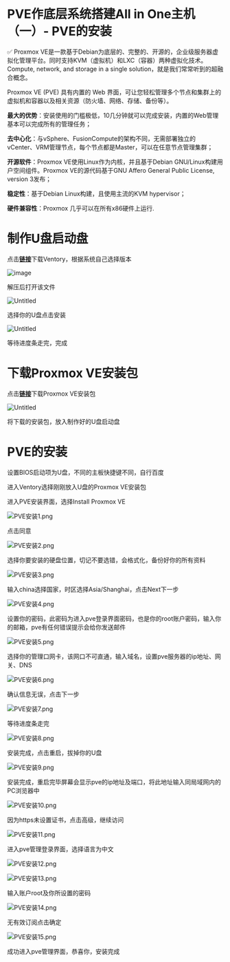 # PVE作底层系统搭建All in One主机（一）- PVE的安装

<aside>
✅ Proxmox VE是一款基于Debian为底层的、完整的、开源的，企业级服务器虚拟化管理平台。同时支持KVM（虚拟机）和LXC（容器）两种虚拟化技术。Compute, network, and storage in a single solution，就是我们常常听到的超融合概念。

Proxmox VE (PVE) 具有内置的 Web 界面，可让您轻松管理多个节点和集群上的虚拟机和容器以及相关资源（防火墙、网络、存储、备份等）。

**最大的优势**：安装使用的门槛极低，10几分钟就可以完成安装，内置的Web管理基本可以完成所有的管理任务；

**去中心化**：与vSphere、FusionCompute的架构不同，无需部署独立的vCenter、VRM管理节点，每个节点都是Master，可以在任意节点管理集群；

**开源软件**：Proxmox VE使用Linux作为内核，并且基于Debian GNU/Linux构建用户空间组件。Proxmox VE的源代码基于GNU Affero General Public License, version 3发布；

**稳定性**：基于Debian Linux构建，且使用主流的KVM hypervisor；

**硬件兼容性**：Proxmox 几乎可以在所有x86硬件上运行.

</aside>

# 制作U盘启动盘

点击[**链接**](https://www.ventoy.net/cn/download.html)下载Ventory，根据系统自己选择版本

![image](https://github.com/LemonCrab666/LemonCrab666.github.io/assets/55867630/35bd9958-4338-47a6-9d08-551baacec7e4)


解压后打开该文件

![Untitled](https://prod-files-secure.s3.us-west-2.amazonaws.com/26f15155-41da-4b34-9ae6-005de5a1901c/64cbd325-c31c-4377-85bf-c8353d532c14/Untitled.png)

选择你的U盘点击安装

![Untitled](https://prod-files-secure.s3.us-west-2.amazonaws.com/26f15155-41da-4b34-9ae6-005de5a1901c/650ad314-ed3a-46bd-8a0b-8c4b64504660/Untitled.png)

等待进度条走完，完成

# 下载Proxmox VE安装包

点击[**链接**](https://www.proxmox.com/en/downloads)下载Proxmox VE安装包

![Untitled](https://prod-files-secure.s3.us-west-2.amazonaws.com/26f15155-41da-4b34-9ae6-005de5a1901c/c8304214-95c4-4eac-ba91-541907c5b901/Untitled.png)

将下载的安装包，放入制作好的U盘启动盘

# PVE的安装

设置BIOS启动项为U盘，不同的主板快捷键不同，自行百度

进入Ventory选择刚刚放入U盘的Proxmox VE安装包

进入PVE安装界面，选择Install Proxmox VE

![PVE安装1.png](https://prod-files-secure.s3.us-west-2.amazonaws.com/26f15155-41da-4b34-9ae6-005de5a1901c/e2922414-21a7-45c2-8962-84a38e946de2/PVE%E5%AE%89%E8%A3%851.png)

点击同意

![PVE安装2.png](https://prod-files-secure.s3.us-west-2.amazonaws.com/26f15155-41da-4b34-9ae6-005de5a1901c/1c038229-bc25-4beb-8b16-aff6bb099245/PVE%E5%AE%89%E8%A3%852.png)

选择你要安装的硬盘位置，切记不要选错，会格式化，备份好你的所有资料

![PVE安装3.png](https://prod-files-secure.s3.us-west-2.amazonaws.com/26f15155-41da-4b34-9ae6-005de5a1901c/36409e02-5a88-4c08-82c2-192b3417904d/PVE%E5%AE%89%E8%A3%853.png)

输入china选择国家，时区选择Asia/Shanghai，点击Next下一步

![PVE安装4.png](https://prod-files-secure.s3.us-west-2.amazonaws.com/26f15155-41da-4b34-9ae6-005de5a1901c/5ab2a4fc-ac23-4e54-8ac4-af888dd6bc27/PVE%E5%AE%89%E8%A3%854.png)

设置你的密码，此密码为进入pve登录界面密码，也是你的root账户密码，输入你的邮箱，pve有任何错误提示会给你发送邮件

![PVE安装5.png](https://prod-files-secure.s3.us-west-2.amazonaws.com/26f15155-41da-4b34-9ae6-005de5a1901c/4b38fb35-0e0e-4428-bec1-93a14b976099/PVE%E5%AE%89%E8%A3%855.png)

选择你的管理口网卡，该网口不可直通，输入域名，设置pve服务器的ip地址、网关、DNS

![PVE安装6.png](https://prod-files-secure.s3.us-west-2.amazonaws.com/26f15155-41da-4b34-9ae6-005de5a1901c/3b83cfb1-07c8-4cf4-80ae-fb032edaeef1/PVE%E5%AE%89%E8%A3%856.png)

确认信息无误，点击下一步

![PVE安装7.png](https://prod-files-secure.s3.us-west-2.amazonaws.com/26f15155-41da-4b34-9ae6-005de5a1901c/0965037d-3c94-4f86-8ccc-31f17f8ad206/PVE%E5%AE%89%E8%A3%857.png)

等待进度条走完

![PVE安装8.png](https://prod-files-secure.s3.us-west-2.amazonaws.com/26f15155-41da-4b34-9ae6-005de5a1901c/d6369ba6-39e2-46bf-9b38-6d706914ba3c/PVE%E5%AE%89%E8%A3%858.png)

安装完成，点击重启，拔掉你的U盘

![PVE安装9.png](https://prod-files-secure.s3.us-west-2.amazonaws.com/26f15155-41da-4b34-9ae6-005de5a1901c/81b00e35-fb27-4423-ad83-69453e0610b0/PVE%E5%AE%89%E8%A3%859.png)

安装完成，重启完毕屏幕会显示pve的ip地址及端口，将此地址输入同局域网内的PC浏览器中

![PVE安装10.png](https://prod-files-secure.s3.us-west-2.amazonaws.com/26f15155-41da-4b34-9ae6-005de5a1901c/4a03af3b-e093-4d8b-841c-90053f71341c/PVE%E5%AE%89%E8%A3%8510.png)

因为https未设置证书，点击高级，继续访问

![PVE安装11.png](https://prod-files-secure.s3.us-west-2.amazonaws.com/26f15155-41da-4b34-9ae6-005de5a1901c/30ba5fff-c462-4544-8461-b7d6d3987176/PVE%E5%AE%89%E8%A3%8511.png)

进入pve管理登录界面，选择语言为中文

![PVE安装12.png](https://prod-files-secure.s3.us-west-2.amazonaws.com/26f15155-41da-4b34-9ae6-005de5a1901c/8f071e25-84ce-425e-b75b-a709a218aef9/PVE%E5%AE%89%E8%A3%8512.png)

![PVE安装13.png](https://prod-files-secure.s3.us-west-2.amazonaws.com/26f15155-41da-4b34-9ae6-005de5a1901c/8ce3c8c0-56fe-4e8d-b788-f0fd8ece4047/PVE%E5%AE%89%E8%A3%8513.png)

输入账户root及你所设置的密码

![PVE安装14.png](https://prod-files-secure.s3.us-west-2.amazonaws.com/26f15155-41da-4b34-9ae6-005de5a1901c/956dc63c-c9fa-4a7c-8911-51e41a496f0d/PVE%E5%AE%89%E8%A3%8514.png)

无有效订阅点击确定

![PVE安装15.png](https://prod-files-secure.s3.us-west-2.amazonaws.com/26f15155-41da-4b34-9ae6-005de5a1901c/3ea9afbb-75b8-4f2b-871b-818047c5dfc2/PVE%E5%AE%89%E8%A3%8515.png)

成功进入pve管理界面，恭喜你，安装完成
